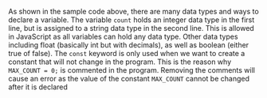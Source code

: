 As shown in the sample code above, there are many data types and ways to declare a variable. The variable `count` holds an integer data type in the first line, but is assigned to a string data type in the second line. This is allowed in JavaScript as all variables can hold any data type. Other data types including float (basically int but with decimals), as well as boolean (either true of false). The `const` keyword is only used when we want to create a constant that will not change in the program. This is the reason why `MAX_COUNT = 0;` is commented in the program. Removing the comments will cause an error as the value of the constant `MAX_COUNT` cannot be changed after it is declared
